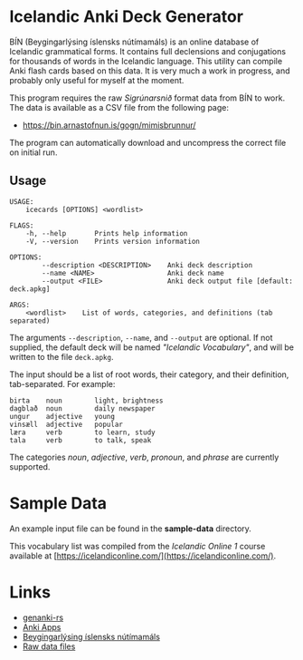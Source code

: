 # Icelandic Anki Deck Generator

BÍN (Beygingarlýsing íslensks nútímamáls) is an online database of
Icelandic grammatical forms. It contains full declensions and
conjugations for thousands of words in the Icelandic language. This
utility can compile Anki flash cards based on this data. It is very
much a work in progress, and probably only useful for myself at the
moment.

This program requires the raw *Sigrúnarsnið* format data from BÍN to
work.  The data is available as a CSV file from the following page:

- https://bin.arnastofnun.is/gogn/mimisbrunnur/

The program can automatically download and uncompress the correct file
on initial run.

## Usage

    USAGE:
        icecards [OPTIONS] <wordlist>
    
    FLAGS:
        -h, --help       Prints help information
        -V, --version    Prints version information
    
    OPTIONS:
            --description <DESCRIPTION>    Anki deck description
            --name <NAME>                  Anki deck name
            --output <FILE>                Anki deck output file [default: deck.apkg]
    
    ARGS:
        <wordlist>    List of words, categories, and definitions (tab separated)


The arguments `--description`, `--name`, and `--output` are optional.  If not
supplied, the default deck will be named *"Icelandic Vocabulary"*, and will be
written to the file `deck.apkg`.

The input should be a list of root words, their category, and their definition,
tab-separated. For example:

    birta    noun        light, brightness
    dagblað  noun        daily newspaper
    ungur    adjective   young
    vinsæll  adjective   popular
    læra     verb        to learn, study
    tala     verb        to talk, speak

The categories *noun*, *adjective*, *verb*, *pronoun*, and *phrase* are
currently supported.

# Sample Data

An example input file can be found in the **sample-data** directory.

This vocabulary list was compiled from the *Icelandic Online 1* course
available at [https://icelandiconline.com/](https://icelandiconline.com/).

# Links

- [genanki-rs](https://crates.io/crates/genanki-rs)
- [Anki Apps](https://apps.ankiweb.net/)
- [Beygingarlýsing íslensks nútímamáls](https://bin.arnastofnun.is/)
- [Raw data files](https://bin.arnastofnun.is/gogn/mimisbrunnur/)
